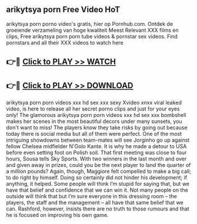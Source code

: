 ## arikytsya porn Free Video HoT 

arikytsya porn porno video's gratis, hier op Pornhub.com. Ontdek de groeiende verzameling van hoge kwaliteit Meest Relevant XXX films en clips,
Free arikytsya porn porn tube videos & pornstar sex videos. Find pornstars and all their XXX videos to watch here


## 👉🔴 [Click to PLAY >> WATCH](http://us.freeplayer.one?title=arikytsya_porn&ref=16D)

## 👉🔴 [Click to PLAY >> DOWNLOAD](http://us.freeplayer.one?title=arikytsya_porn&ref=16D)


arikytsya porn porn videos xxx hd sex xxx sexy Xvideo xnxx viral leaked video, is here to release all her secret porno clips and just for your eyes only! The glamorous arikytsya porn porn videos xxx hd sex xxx bombshell makes her scenes in the most beautiful decors under many sunsets, you don't want to miss! The players know they take risks by going out because today there is social media but all of them were perfect. One of the most intriguing showdowns between team-mates will see Jorginho go up against fellow Chelsea midfielder N'Golo Kante. It is why he made a detour to USA before even setting foot on Polish soil. That first meeting was close to four hours, Sousa tells Sky Sports. With two winners in the last month and over and given away in prizes, could you be the next player to land the quarter of a million pounds? Again, though, Maggiore felt compelled to make a big call; to do right by himself. Doing so certainly did not hinder his development; if anything, it helped. Some people will think I’m stupid for saying that, but we have that belief and confidence that we can win it. Not many people on the outside will think that but I’m sure everyone in this dressing room – the players, the staff and the management – all have that same belief that we can. Rashford, however, insists there are no truth to those rumours and that he is focused on improving his own game.